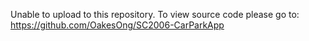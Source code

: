 Unable to upload to this repository. 
To view source code please go to: https://github.com/OakesOng/SC2006-CarParkApp
